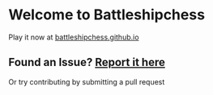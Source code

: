 # Welcome to Battleshipchess
Play it now at [battleshipchess.github.io](https://battleshipchess.github.io/)
## Found an Issue? [Report it here](https://github.com/b-rgm-nn/battlechess-react/issues/new)
Or try contributing by submitting a pull request
